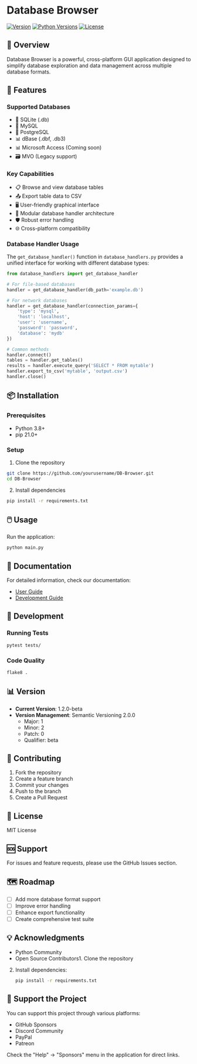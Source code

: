 # Database Browser

[![Version](https://img.shields.io/badge/version-1.2.0--beta-blue.svg)](https://semver.org)
[![Python Versions](https://img.shields.io/badge/python-3.8+-blue.svg)](https://www.python.org/downloads/)
[![License](https://img.shields.io/badge/license-MIT-green.svg)](LICENSE)

## 🌟 Overview

Database Browser is a powerful, cross-platform GUI application designed to simplify database exploration and data management across multiple database formats.

## 🚀 Features

### Supported Databases
- 💾 SQLite (.db)
- 🐬 MySQL
- 🐘 PostgreSQL
- 📊 dBase (.dbf, .db3)
- 📊 Microsoft Access (Coming soon)
- 🗃️ MVO (Legacy support)

### Key Capabilities
- 📋 Browse and view database tables
- 📤 Export table data to CSV
- 🖥️ User-friendly graphical interface
- 🔌 Modular database handler architecture
- 🛡️ Robust error handling
- 🌐 Cross-platform compatibility

### Database Handler Usage

The `get_database_handler()` function in `database_handlers.py` provides a unified interface for working with different database types:

```python
from database_handlers import get_database_handler

# For file-based databases
handler = get_database_handler(db_path='example.db')

# For network databases
handler = get_database_handler(connection_params={
    'type': 'mysql',
    'host': 'localhost',
    'user': 'username',
    'password': 'password',
    'database': 'mydb'
})

# Common methods
handler.connect()
tables = handler.get_tables()
results = handler.execute_query('SELECT * FROM mytable')
handler.export_to_csv('mytable', 'output.csv')
handler.close()
```

## 📦 Installation

### Prerequisites
- Python 3.8+
- pip 21.0+

### Setup
1. Clone the repository
```bash
git clone https://github.com/yourusername/DB-Browser.git
cd DB-Browser
```

2. Install dependencies
```bash
pip install -r requirements.txt
```

## 🖱️ Usage

Run the application:
```bash
python main.py
```

## 📝 Documentation

For detailed information, check our documentation:
- [User Guide](docs/index.md)
- [Development Guide](docs/development.md)

## 🔧 Development

### Running Tests
```bash
pytest tests/
```

### Code Quality
```bash
flake8 .
```

## 📊 Version

- **Current Version**: 1.2.0-beta
- **Version Management**: Semantic Versioning 2.0.0
  - Major: 1
  - Minor: 2
  - Patch: 0
  - Qualifier: beta

## 🤝 Contributing

1. Fork the repository
2. Create a feature branch
3. Commit your changes
4. Push to the branch
5. Create a Pull Request

## 📜 License

MIT License

## 🆘 Support

For issues and feature requests, please use the GitHub Issues section.

## 🗺️ Roadmap

- [ ] Add more database format support
- [ ] Improve error handling
- [ ] Enhance export functionality
- [ ] Create comprehensive test suite

## 💡 Acknowledgments

- Python Community
- Open Source Contributors1. Clone the repository
2. Install dependencies:
   ```bash
   pip install -r requirements.txt
   ```
   
## 🤝 Support the Project

You can support this project through various platforms:
- GitHub Sponsors
- Discord Community
- PayPal
- Patreon

Check the "Help" → "Sponsors" menu in the application for direct links.
